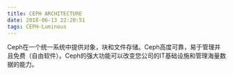 ```yaml
---
title: CEPH ARCHITECTURE
date: 2018-06-13 22:20:51
tags: CEPH-Luminous
---
```


Ceph在一个统一系统中提供对象，块和文件存储。Ceph高度可靠，易于管理并且免费（自由软件）。Ceph的强大功能可以改变您公司的IT基础设施和管理海量数据的能力。